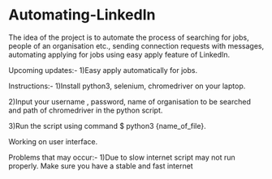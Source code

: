 # Automating-LinkedIn
The idea of the project is to automate the process of searching for jobs, people of an organisation etc., sending connection requests with messages, automating applying for jobs using easy apply feature of LinkedIn.

Upcoming updates:-
1)Easy apply automatically for jobs.

Instructions:-
1)Install python3, selenium, chromedriver on your laptop.

2)Input your username , password, name of organisation to be searched and path of chromedriver in the python script.

3)Run the script using command $ python3 {name_of_file}.

Working on user interface.

Problems that may occur:-
1)Due to slow internet script may not run properly. Make sure you have a stable and fast internet
